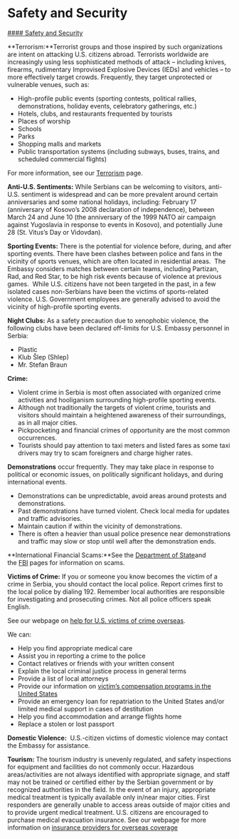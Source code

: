 # Safety and Security

[#### Safety and Security](javascript:void(0); "Safety and Security")

**Terrorism:**Terrorist groups and those inspired by such organizations are intent on attacking U.S. citizens abroad. Terrorists worldwide are increasingly using less sophisticated methods of attack – including knives, firearms, rudimentary Improvised Explosive Devices (IEDs) and vehicles – to more effectively target crowds. Frequently, they target unprotected or vulnerable venues, such as:

* High-profile public events (sporting contests, political rallies, demonstrations, holiday events, celebratory gatherings, etc.)
* Hotels, clubs, and restaurants frequented by tourists
* Places of worship
* Schools
* Parks
* Shopping malls and markets
* Public transportation systems (including subways, buses, trains, and scheduled commercial flights)

For more information, see our [Terrorism](https://travel.state.gov/content/travel/en/international-travel/emergencies/terrorism.html) page.

**Anti-U.S. Sentiments:** While Serbians can be welcoming to visitors, anti-U.S. sentiment is widespread and can be more prevalent around certain anniversaries and some national holidays, including: February 17 (anniversary of Kosovo’s 2008 declaration of independence), between March 24 and June 10 (the anniversary of the 1999 NATO air campaign against Yugoslavia in response to events in Kosovo), and potentially June 28 (St. Vitus’s Day or Vidovdan).

**Sporting Events:** There is the potential for violence before, during, and after sporting events. There have been clashes between police and fans in the vicinity of sports venues, which are often located in residential areas.  The Embassy considers matches between certain teams, including Partizan, Rad, and Red Star, to be high risk events because of violence at previous games.  While U.S. citizens have not been targeted in the past, in a few isolated cases non-Serbians have been the victims of sports-related violence. U.S. Government employees are generally advised to avoid the vicinity of high-profile sporting events.

**Night Clubs:** As a safety precaution due to xenophobic violence, the following clubs have been declared off-limits for U.S. Embassy personnel in Serbia:

* Plastic
* Klub Šlep (Shlep)
* Mr. Stefan Braun

**Crime:**

* Violent crime in Serbia is most often associated with organized crime activities and hooliganism surrounding high-profile sporting events.
* Although not traditionally the targets of violent crime, tourists and visitors should maintain a heightened awareness of their surroundings, as in all major cities.
* Pickpocketing and financial crimes of opportunity are the most common occurrences.
* Tourists should pay attention to taxi meters and listed fares as some taxi drivers may try to scam foreigners and charge higher rates.

**Demonstrations** occur frequently. They may take place in response to political or economic issues, on politically significant holidays, and during international events.

* Demonstrations can be unpredictable, avoid areas around protests and demonstrations.
* Past demonstrations have turned violent. Check local media for updates and traffic advisories.
* Maintain caution if within the vicinity of demonstrations.
* There is often a heavier than usual police presence near demonstrations and traffic may slow or stop until well after the demonstration ends.

**International Financial Scams:**See the [Department of State](https://travel.state.gov/content/travel/en/international-travel/emergencies/international-financial-scams.html)and the [FBI](https://www.justice.gov/jm/criminal-resource-manual-1617-extraterritorial-criminal-jurisdiction-18-usc-112-878-970-1116) pages for information on scams.

**Victims of Crime:** If you or someone you know becomes the victim of a crime in Serbia, you should contact the local police. Report crimes first to the local police by dialing 192. Remember local authorities are responsible for investigating and prosecuting crimes. Not all police officers speak English.

See our webpage on [help for U.S. victims of crime overseas](https://travel.state.gov/content/travel/en/international-travel/emergencies/crime.html).

We can:

* Help you find appropriate medical care
* Assist you in reporting a crime to the police
* Contact relatives or friends with your written consent
* Explain the local criminal justice process in general terms
* Provide a list of local attorneys
* Provide our information on [victim’s compensation programs in the United States](https://travel.state.gov/content/travel/en/international-travel/emergencies/crime.html)
* Provide an emergency loan for repatriation to the United States and/or limited medical support in cases of destitution
* Help you find accommodation and arrange flights home
* Replace a stolen or lost passport

**Domestic Violence:**  U.S.-citizen victims of domestic violence may contact the Embassy for assistance.

**Tourism:** The tourism industry is unevenly regulated, and safety inspections for equipment and facilities do not commonly occur. Hazardous areas/activities are not always identified with appropriate signage, and staff may not be trained or certified either by the Serbian government or by recognized authorities in the field. In the event of an injury, appropriate medical treatment is typically available only in/near major cities. First responders are generally unable to access areas outside of major cities and to provide urgent medical treatment. U.S. citizens are encouraged to purchase medical evacuation insurance. See our webpage for more information on [insurance providers for overseas coverage](https://travel.state.gov/content/travel/en/international-travel/before-you-go/your-health-abroad/insurance-providers-overseas.html "Insurance Providers for Overseas Coverage")